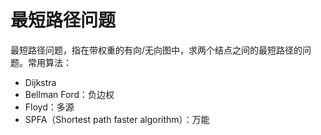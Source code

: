 # 最短路径问题

最短路径问题，指在带权重的有向/无向图中，求两个结点之间的最短路径的问题。常用算法：

- Dijkstra
- Bellman Ford：负边权
- Floyd：多源
- SPFA（Shortest path faster algorithm）：万能

